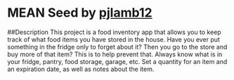 # MEAN Seed by [pjlamb12](http://www.twitter.com/plambweb)

##Description
This project is a food inventory app that allows you to keep track of what food items you have stored in the house. Have you ever put something in the fridge only to forget about it? Then you go to the store and buy more of that item? This is to help prevent that. Always know what is in your fridge, pantry, food storage, garage, etc. Set a quantity for an item and an expiration date, as well as notes about the item.
